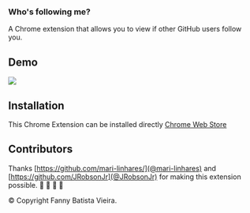 ### Who's following me?  

A Chrome extension that allows you to view if other GitHub users follow you. 

## Demo

![](https://i.imgur.com/vAvUucr.jpg) 

## Installation

This Chrome Extension can be installed directly [Chrome Web Store](https://chrome.google.com/webstore/detail/whosfollowingme/jnjdmaggkbjjbdghcpnlodobipcjaadk)

## Contributors
Thanks [https://github.com/mari-linhares/](@mari-linhares) and [https://github.com/JRobsonJr](@JRobsonJr) for making this extension possible. :green_heart: :green_heart: :tada: :tada:

 
:copyright: Copyright Fanny Batista Vieira.


